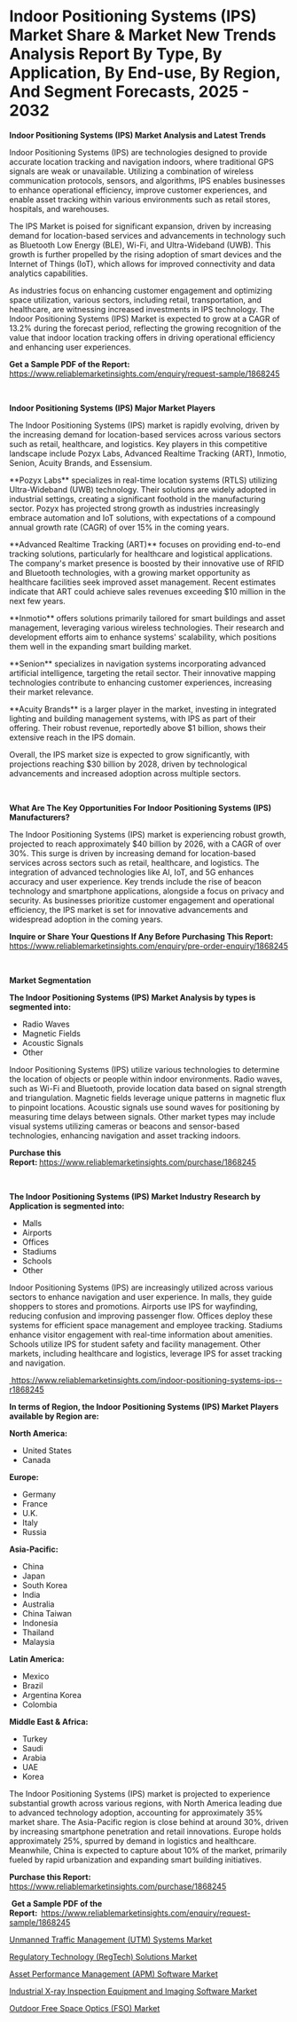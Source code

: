 <p><h1>Indoor Positioning Systems (IPS) Market Share & Market New Trends Analysis Report By Type, By Application, By End-use, By Region, And Segment Forecasts, 2025 - 2032</h1></p><p><strong>Indoor Positioning Systems (IPS) Market Analysis and Latest Trends</strong></p>
<p><p>Indoor Positioning Systems (IPS) are technologies designed to provide accurate location tracking and navigation indoors, where traditional GPS signals are weak or unavailable. Utilizing a combination of wireless communication protocols, sensors, and algorithms, IPS enables businesses to enhance operational efficiency, improve customer experiences, and enable asset tracking within various environments such as retail stores, hospitals, and warehouses.</p><p>The IPS Market is poised for significant expansion, driven by increasing demand for location-based services and advancements in technology such as Bluetooth Low Energy (BLE), Wi-Fi, and Ultra-Wideband (UWB). This growth is further propelled by the rising adoption of smart devices and the Internet of Things (IoT), which allows for improved connectivity and data analytics capabilities. </p><p>As industries focus on enhancing customer engagement and optimizing space utilization, various sectors, including retail, transportation, and healthcare, are witnessing increased investments in IPS technology. The Indoor Positioning Systems (IPS) Market is expected to grow at a CAGR of 13.2% during the forecast period, reflecting the growing recognition of the value that indoor location tracking offers in driving operational efficiency and enhancing user experiences.</p></p>
<p><strong>Get a Sample PDF of the Report:&nbsp;</strong> <a href="https://www.reliablemarketinsights.com/enquiry/request-sample/1868245?utm_campaign=2102&utm_medium=2&utm_source=Github&utm_content=ia&utm_term=11032025&utm_id=indoor-positioning-systems-ips">https://www.reliablemarketinsights.com/enquiry/request-sample/1868245</a></p>
<p>&nbsp;</p>
<p><strong>Indoor Positioning Systems (IPS) Major Market Players</strong></p>
<p><p>The Indoor Positioning Systems (IPS) market is rapidly evolving, driven by the increasing demand for location-based services across various sectors such as retail, healthcare, and logistics. Key players in this competitive landscape include Pozyx Labs, Advanced Realtime Tracking (ART), Inmotio, Senion, Acuity Brands, and Essensium.</p><p>**Pozyx Labs** specializes in real-time location systems (RTLS) utilizing Ultra-Wideband (UWB) technology. Their solutions are widely adopted in industrial settings, creating a significant foothold in the manufacturing sector. Pozyx has projected strong growth as industries increasingly embrace automation and IoT solutions, with expectations of a compound annual growth rate (CAGR) of over 15% in the coming years.</p><p>**Advanced Realtime Tracking (ART)** focuses on providing end-to-end tracking solutions, particularly for healthcare and logistical applications. The company's market presence is boosted by their innovative use of RFID and Bluetooth technologies, with a growing market opportunity as healthcare facilities seek improved asset management. Recent estimates indicate that ART could achieve sales revenues exceeding $10 million in the next few years.</p><p>**Inmotio** offers solutions primarily tailored for smart buildings and asset management, leveraging various wireless technologies. Their research and development efforts aim to enhance systems' scalability, which positions them well in the expanding smart building market.</p><p>**Senion** specializes in navigation systems incorporating advanced artificial intelligence, targeting the retail sector. Their innovative mapping technologies contribute to enhancing customer experiences, increasing their market relevance.</p><p>**Acuity Brands** is a larger player in the market, investing in integrated lighting and building management systems, with IPS as part of their offering. Their robust revenue, reportedly above $1 billion, shows their extensive reach in the IPS domain.</p><p>Overall, the IPS market size is expected to grow significantly, with projections reaching $30 billion by 2028, driven by technological advancements and increased adoption across multiple sectors.</p></p>
<p>&nbsp;</p>
<p><strong>What Are The Key Opportunities For Indoor Positioning Systems (IPS) Manufacturers?</strong></p>
<p><p>The Indoor Positioning Systems (IPS) market is experiencing robust growth, projected to reach approximately $40 billion by 2026, with a CAGR of over 30%. This surge is driven by increasing demand for location-based services across sectors such as retail, healthcare, and logistics. The integration of advanced technologies like AI, IoT, and 5G enhances accuracy and user experience. Key trends include the rise of beacon technology and smartphone applications, alongside a focus on privacy and security. As businesses prioritize customer engagement and operational efficiency, the IPS market is set for innovative advancements and widespread adoption in the coming years.</p></p>
<p><strong>Inquire or Share Your Questions If Any Before Purchasing This Report:</strong> <a href="https://www.reliablemarketinsights.com/enquiry/pre-order-enquiry/1868245?utm_campaign=2102&utm_medium=2&utm_source=Github&utm_content=ia&utm_term=11032025&utm_id=indoor-positioning-systems-ips">https://www.reliablemarketinsights.com/enquiry/pre-order-enquiry/1868245</a></p>
<p>&nbsp;</p>
<p><strong>Market Segmentation</strong></p>
<p><strong>The Indoor Positioning Systems (IPS) Market Analysis by types is segmented into:</strong></p>
<p><ul><li>Radio Waves</li><li>Magnetic Fields</li><li>Acoustic Signals</li><li>Other</li></ul></p>
<p><p>Indoor Positioning Systems (IPS) utilize various technologies to determine the location of objects or people within indoor environments. Radio waves, such as Wi-Fi and Bluetooth, provide location data based on signal strength and triangulation. Magnetic fields leverage unique patterns in magnetic flux to pinpoint locations. Acoustic signals use sound waves for positioning by measuring time delays between signals. Other market types may include visual systems utilizing cameras or beacons and sensor-based technologies, enhancing navigation and asset tracking indoors.</p></p>
<p><strong>Purchase this Report:&nbsp;</strong><a href="https://www.reliablemarketinsights.com/purchase/1868245?utm_campaign=2102&utm_medium=2&utm_source=Github&utm_content=ia&utm_term=11032025&utm_id=indoor-positioning-systems-ips">https://www.reliablemarketinsights.com/purchase/1868245</a></p>
<p>&nbsp;</p>
<p><strong>The Indoor Positioning Systems (IPS) Market Industry Research by Application is segmented into:</strong></p>
<p><ul><li>Malls</li><li>Airports</li><li>Offices</li><li>Stadiums</li><li>Schools</li><li>Other</li></ul></p>
<p><p>Indoor Positioning Systems (IPS) are increasingly utilized across various sectors to enhance navigation and user experience. In malls, they guide shoppers to stores and promotions. Airports use IPS for wayfinding, reducing confusion and improving passenger flow. Offices deploy these systems for efficient space management and employee tracking. Stadiums enhance visitor engagement with real-time information about amenities. Schools utilize IPS for student safety and facility management. Other markets, including healthcare and logistics, leverage IPS for asset tracking and navigation.</p></p>
<p><a href="https://www.reliablemarketinsights.com/indoor-positioning-systems-ips--r1868245?utm_campaign=2102&utm_medium=2&utm_source=Github&utm_content=ia&utm_term=11032025&utm_id=indoor-positioning-systems-ips">&nbsp;https://www.reliablemarketinsights.com/indoor-positioning-systems-ips--r1868245</a></p>
<p><strong>In terms of Region, the Indoor Positioning Systems (IPS) Market Players available by Region are:</strong></p>
<p>
    <p> <strong> North America: </strong>
        <ul>
            <li>United States</li>
            <li>Canada</li>
        </ul>
        </p> 
    <p> <strong> Europe: </strong>
        <ul>
            <li>Germany</li>
            <li>France</li>
            <li>U.K.</li>
            <li>Italy</li>
            <li>Russia</li>
        </ul>
        </p> 
    <p> <strong> Asia-Pacific: </strong>
        <ul>
            <li>China</li>
            <li>Japan</li>
            <li>South Korea</li>
            <li>India</li>
            <li>Australia</li>
            <li>China Taiwan</li>
            <li>Indonesia</li>
            <li>Thailand</li>
            <li>Malaysia</li>
        </ul>
        </p> 
    <p> <strong> Latin America: </strong>
        <ul>
            <li>Mexico</li>
            <li>Brazil</li>
            <li>Argentina Korea</li>
            <li>Colombia</li>
        </ul>
        </p> 
    <p> <strong> Middle East & Africa: </strong>
        <ul>
            <li>Turkey</li>
            <li>Saudi</li>
            <li>Arabia</li>
            <li>UAE</li>
            <li>Korea</li>
        </ul>
    </p>
    </p>
<p><p>The Indoor Positioning Systems (IPS) market is projected to experience substantial growth across various regions, with North America leading due to advanced technology adoption, accounting for approximately 35% market share. The Asia-Pacific region is close behind at around 30%, driven by increasing smartphone penetration and retail innovations. Europe holds approximately 25%, spurred by demand in logistics and healthcare. Meanwhile, China is expected to capture about 10% of the market, primarily fueled by rapid urbanization and expanding smart building initiatives.</p></p>
<p><strong>Purchase this Report: </strong><a href="https://www.reliablemarketinsights.com/purchase/1868245?utm_campaign=2102&utm_medium=2&utm_source=Github&utm_content=ia&utm_term=11032025&utm_id=indoor-positioning-systems-ips">https://www.reliablemarketinsights.com/purchase/1868245</a></p>
<p>&nbsp;<strong>Get a Sample PDF of the Report:&nbsp;&nbsp;</strong><a href="https://www.reliablemarketinsights.com/enquiry/request-sample/1868245?utm_campaign=2102&utm_medium=2&utm_source=Github&utm_content=ia&utm_term=11032025&utm_id=indoor-positioning-systems-ips">https://www.reliablemarketinsights.com/enquiry/request-sample/1868245</a></p>
<p><strong></strong></p>
<p><p><a href="https://github.com/foddekampo/Market-Research-Report-List-1/blob/main/unmanned-traffic-management-utm-systems-market.md?utm_campaign=2102&utm_medium=2&utm_source=Github&utm_content=ia&utm_term=11032025&utm_id=indoor-positioning-systems-ips">Unmanned Traffic Management (UTM) Systems Market</a></p><p><a href="https://github.com/saribuissawi/Market-Research-Report-List-1/blob/main/regulatory-technology-regtech-solutions-market.md?utm_campaign=2102&utm_medium=2&utm_source=Github&utm_content=ia&utm_term=11032025&utm_id=indoor-positioning-systems-ips">Regulatory Technology (RegTech) Solutions Market</a></p><p><a href="https://github.com/laverkyllozc/Market-Research-Report-List-1/blob/main/asset-performance-management-apm-software-market.md?utm_campaign=2102&utm_medium=2&utm_source=Github&utm_content=ia&utm_term=11032025&utm_id=indoor-positioning-systems-ips">Asset Performance Management (APM) Software Market</a></p><p><a href="https://github.com/puttslukis59/Market-Research-Report-List-1/blob/main/industrial-x-ray-inspection-equipment-and-imaging-software-market.md?utm_campaign=2102&utm_medium=2&utm_source=Github&utm_content=ia&utm_term=11032025&utm_id=indoor-positioning-systems-ips">Industrial X-ray Inspection Equipment and Imaging Software Market</a></p><p><a href="https://github.com/furnoirons9e/Market-Research-Report-List-1/blob/main/outdoor-free-space-optics-fso-market.md?utm_campaign=2102&utm_medium=2&utm_source=Github&utm_content=ia&utm_term=11032025&utm_id=indoor-positioning-systems-ips">Outdoor Free Space Optics (FSO) Market</a></p></p>